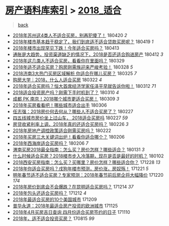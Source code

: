 [房产语料库索引](../../README.md)  > [2018_适合](2018_适合.md)
====
> [back](../README.md)

- [2018年苏州这4类人不适合买房，别再犯傻了！](http://jkwz.applinzi.com/ittc/7094009781390148615.html#2018%E5%B9%B4%E8%8B%8F%E5%B7%9E%E8%BF%994%E7%B1%BB%E4%BA%BA%E4%B8%8D%E9%80%82%E5%90%88%E4%B9%B0%E6%88%BF%EF%BC%8C%E5%88%AB%E5%86%8D%E7%8A%AF%E5%82%BB%E4%BA%86%EF%BC%81) 180420 *2* 
- [2018年楼市基本趋于稳定了，我们到底适不适合贷款买房呢？](http://jkwz.applinzi.com/ittc/7093829202740773899.html#2018%E5%B9%B4%E6%A5%BC%E5%B8%82%E5%9F%BA%E6%9C%AC%E8%B6%8B%E4%BA%8E%E7%A8%B3%E5%AE%9A%E4%BA%86%EF%BC%8C%E6%88%91%E4%BB%AC%E5%88%B0%E5%BA%95%E9%80%82%E4%B8%8D%E9%80%82%E5%90%88%E8%B4%B7%E6%AC%BE%E4%B9%B0%E6%88%BF%E5%91%A2%EF%BC%9F) 180419 *1* 
- [2018年楼市出现罕见下跌！今年适合买房吗？](http://jkwz.applinzi.com/ittc/7091576882346853386.html#2018%E5%B9%B4%E6%A5%BC%E5%B8%82%E5%87%BA%E7%8E%B0%E7%BD%95%E8%A7%81%E4%B8%8B%E8%B7%8C%EF%BC%81%E4%BB%8A%E5%B9%B4%E9%80%82%E5%90%88%E4%B9%B0%E6%88%BF%E5%90%97%EF%BC%9F) 180413  
- [通胀是大趋势，投资渠道缺乏的情况下，2018是否还适合购进房产](http://jkwz.applinzi.com/ittc/7090807667138495498.html#%E9%80%9A%E8%83%80%E6%98%AF%E5%A4%A7%E8%B6%8B%E5%8A%BF%EF%BC%8C%E6%8A%95%E8%B5%84%E6%B8%A0%E9%81%93%E7%BC%BA%E4%B9%8F%E7%9A%84%E6%83%85%E5%86%B5%E4%B8%8B%EF%BC%8C2018%E6%98%AF%E5%90%A6%E8%BF%98%E9%80%82%E5%90%88%E8%B4%AD%E8%BF%9B%E6%88%BF%E4%BA%A7) 180412 *3* 
- [2018年这几类人不适合买房，看看你在里面吗？](http://jkwz.applinzi.com/ittc/7085987732482688006.html#2018%E5%B9%B4%E8%BF%99%E5%87%A0%E7%B1%BB%E4%BA%BA%E4%B8%8D%E9%80%82%E5%90%88%E4%B9%B0%E6%88%BF%EF%BC%8C%E7%9C%8B%E7%9C%8B%E4%BD%A0%E5%9C%A8%E9%87%8C%E9%9D%A2%E5%90%97%EF%BC%9F) 180329  
- [2018年适不适合买房？购房刚需族迎来严峻考验！](http://jkwz.applinzi.com/ittc/7085501207689036810.html#2018%E5%B9%B4%E9%80%82%E4%B8%8D%E9%80%82%E5%90%88%E4%B9%B0%E6%88%BF%EF%BC%9F%E8%B4%AD%E6%88%BF%E5%88%9A%E9%9C%80%E6%97%8F%E8%BF%8E%E6%9D%A5%E4%B8%A5%E5%B3%BB%E8%80%83%E9%AA%8C%EF%BC%81) 180328 *5* 
- [2018济南3大热门买房区域解析 你适合在哪儿买房？](http://jkwz.applinzi.com/ittc/7084360272477422598.html#2018%E6%B5%8E%E5%8D%973%E5%A4%A7%E7%83%AD%E9%97%A8%E4%B9%B0%E6%88%BF%E5%8C%BA%E5%9F%9F%E8%A7%A3%E6%9E%90+%E4%BD%A0%E9%80%82%E5%90%88%E5%9C%A8%E5%93%AA%E5%84%BF%E4%B9%B0%E6%88%BF%EF%BC%9F) 180325 *7* 
- [购房大学｜2018，什么人适合买房](http://jkwz.applinzi.com/ittc/7083132704935904272.html#%E8%B4%AD%E6%88%BF%E5%A4%A7%E5%AD%A6%EF%BD%9C2018%EF%BC%8C%E4%BB%80%E4%B9%88%E4%BA%BA%E9%80%82%E5%90%88%E4%B9%B0%E6%88%BF) 180322 *4* 
- [2018年适合买房吗？恒大首席经济学家任泽平早就告诉你啦！](http://jkwz.applinzi.com/ittc/7079551398037685255.html#2018%E5%B9%B4%E9%80%82%E5%90%88%E4%B9%B0%E6%88%BF%E5%90%97%EF%BC%9F%E6%81%92%E5%A4%A7%E9%A6%96%E5%B8%AD%E7%BB%8F%E6%B5%8E%E5%AD%A6%E5%AE%B6%E4%BB%BB%E6%B3%BD%E5%B9%B3%E6%97%A9%E5%B0%B1%E5%91%8A%E8%AF%89%E4%BD%A0%E5%95%A6%EF%BC%81) 180312 *71* 
- [2018适合投资房产吗？刚需下手时机到了？](http://jkwz.applinzi.com/ittc/7078841932396889098.html#2018%E9%80%82%E5%90%88%E6%8A%95%E8%B5%84%E6%88%BF%E4%BA%A7%E5%90%97%EF%BC%9F%E5%88%9A%E9%9C%80%E4%B8%8B%E6%89%8B%E6%97%B6%E6%9C%BA%E5%88%B0%E4%BA%86%EF%BC%9F) 180310 *4* 
- [成都 PK 南京！2018哪个城市更适合买房！](http://jkwz.applinzi.com/ittc/7078515248669918215.html#%E6%88%90%E9%83%BD+PK+%E5%8D%97%E4%BA%AC%EF%BC%812018%E5%93%AA%E4%B8%AA%E5%9F%8E%E5%B8%82%E6%9B%B4%E9%80%82%E5%90%88%E4%B9%B0%E6%88%BF%EF%BC%81) 180309 *3* 
- [2018年买房看看吧！哪些城市适合出手](http://jkwz.applinzi.com/ittc/7077434196291486727.html#2018%E5%B9%B4%E4%B9%B0%E6%88%BF%E7%9C%8B%E7%9C%8B%E5%90%A7%EF%BC%81%E5%93%AA%E4%BA%9B%E5%9F%8E%E5%B8%82%E9%80%82%E5%90%88%E5%87%BA%E6%89%8B) 180306  
- [任志强：2018房价何去何从？哪些人不适合买房了？](http://jkwz.applinzi.com/ittc/7074793104924476427.html#%E4%BB%BB%E5%BF%97%E5%BC%BA%EF%BC%9A2018%E6%88%BF%E4%BB%B7%E4%BD%95%E5%8E%BB%E4%BD%95%E4%BB%8E%EF%BC%9F%E5%93%AA%E4%BA%9B%E4%BA%BA%E4%B8%8D%E9%80%82%E5%90%88%E4%B9%B0%E6%88%BF%E4%BA%86%EF%BC%9F) 180227  
- [四五线城市房价坐上过山车， 2018适合买房吗](http://jkwz.applinzi.com/ittc/7074775741487383568.html#%E5%9B%9B%E4%BA%94%E7%BA%BF%E5%9F%8E%E5%B8%82%E6%88%BF%E4%BB%B7%E5%9D%90%E4%B8%8A%E8%BF%87%E5%B1%B1%E8%BD%A6%EF%BC%8C+2018%E9%80%82%E5%90%88%E4%B9%B0%E6%88%BF%E5%90%97) 180227 *59* 
- [房贷收紧利率上调，2018年真的还适合买房吗？](http://jkwz.applinzi.com/ittc/7074313712192455691.html#%E6%88%BF%E8%B4%B7%E6%94%B6%E7%B4%A7%E5%88%A9%E7%8E%87%E4%B8%8A%E8%B0%83%EF%BC%8C2018%E5%B9%B4%E7%9C%9F%E7%9A%84%E8%BF%98%E9%80%82%E5%90%88%E4%B9%B0%E6%88%BF%E5%90%97%EF%BC%9F) 180226 *3* 
- [2018年房地产调控政策适合刚需买房吗？](http://jkwz.applinzi.com/ittc/7072544798747919370.html#2018%E5%B9%B4%E6%88%BF%E5%9C%B0%E4%BA%A7%E8%B0%83%E6%8E%A7%E6%94%BF%E7%AD%96%E9%80%82%E5%90%88%E5%88%9A%E9%9C%80%E4%B9%B0%E6%88%BF%E5%90%97%EF%BC%9F) 180222  
- [2018年买房三大关键词出炉！看看你适合哪个？](http://jkwz.applinzi.com/ittc/7067024347376387082.html#2018%E5%B9%B4%E4%B9%B0%E6%88%BF%E4%B8%89%E5%A4%A7%E5%85%B3%E9%94%AE%E8%AF%8D%E5%87%BA%E7%82%89%EF%BC%81%E7%9C%8B%E7%9C%8B%E4%BD%A0%E9%80%82%E5%90%88%E5%93%AA%E4%B8%AA%EF%BC%9F) 180206  
- [2018年西海岸适合买房吗？](http://jkwz.applinzi.com/ittc/7067004898921415691.html#2018%E5%B9%B4%E8%A5%BF%E6%B5%B7%E5%B2%B8%E9%80%82%E5%90%88%E4%B9%B0%E6%88%BF%E5%90%97%EF%BC%9F) 180206 *7* 
- [渭南买房2018最全指南：怎么买？房价怎样？哪些适合？](http://jkwz.applinzi.com/ittc/7064789270877701130.html#%E6%B8%AD%E5%8D%97%E4%B9%B0%E6%88%BF2018%E6%9C%80%E5%85%A8%E6%8C%87%E5%8D%97%EF%BC%9A%E6%80%8E%E4%B9%88%E4%B9%B0%EF%BC%9F%E6%88%BF%E4%BB%B7%E6%80%8E%E6%A0%B7%EF%BC%9F%E5%93%AA%E4%BA%9B%E9%80%82%E5%90%88%EF%BC%9F) 180131 *3* 
- [什么时候适合买房？2018楼市步入冷落期，现在是否是最好的时机？](http://jkwz.applinzi.com/ittc/7054011147601052688.html#%E4%BB%80%E4%B9%88%E6%97%B6%E5%80%99%E9%80%82%E5%90%88%E4%B9%B0%E6%88%BF%EF%BC%9F2018%E6%A5%BC%E5%B8%82%E6%AD%A5%E5%85%A5%E5%86%B7%E8%90%BD%E6%9C%9F%EF%BC%8C%E7%8E%B0%E5%9C%A8%E6%98%AF%E5%90%A6%E6%98%AF%E6%9C%80%E5%A5%BD%E7%9A%84%E6%97%B6%E6%9C%BA%EF%BC%9F) 180102  
- [2018西安买房指南：怎么买？买哪里？房价怎样？哪些适合你？](http://jkwz.applinzi.com/ittc/7052210286453343248.html#2018%E8%A5%BF%E5%AE%89%E4%B9%B0%E6%88%BF%E6%8C%87%E5%8D%97%EF%BC%9A%E6%80%8E%E4%B9%88%E4%B9%B0%EF%BC%9F%E4%B9%B0%E5%93%AA%E9%87%8C%EF%BC%9F%E6%88%BF%E4%BB%B7%E6%80%8E%E6%A0%B7%EF%BC%9F%E5%93%AA%E4%BA%9B%E9%80%82%E5%90%88%E4%BD%A0%EF%BC%9F) 171228 *13* 
- [2018年你适合买房吗？戌狗年楼市预测，房价涨，房奴殇！](http://jkwz.applinzi.com/ittc/7049551036258190352.html#2018%E5%B9%B4%E4%BD%A0%E9%80%82%E5%90%88%E4%B9%B0%E6%88%BF%E5%90%97%EF%BC%9F%E6%88%8C%E7%8B%97%E5%B9%B4%E6%A5%BC%E5%B8%82%E9%A2%84%E6%B5%8B%EF%BC%8C%E6%88%BF%E4%BB%B7%E6%B6%A8%EF%BC%8C%E6%88%BF%E5%A5%B4%E6%AE%87%EF%BC%81) 171221 *5* 
- [明年春节适不适合买房？专家预测：2018年春节前后房企将大幅降价](http://jkwz.applinzi.com/ittc/7049087796378076177.html#%E6%98%8E%E5%B9%B4%E6%98%A5%E8%8A%82%E9%80%82%E4%B8%8D%E9%80%82%E5%90%88%E4%B9%B0%E6%88%BF%EF%BC%9F%E4%B8%93%E5%AE%B6%E9%A2%84%E6%B5%8B%EF%BC%9A2018%E5%B9%B4%E6%98%A5%E8%8A%82%E5%89%8D%E5%90%8E%E6%88%BF%E4%BC%81%E5%B0%86%E5%A4%A7%E5%B9%85%E9%99%8D%E4%BB%B7) 171220 *174* 
- [2018年房价到底会不会爆跌？在昆明适合买房吗？](http://jkwz.applinzi.com/ittc/7046900086502589456.html#2018%E5%B9%B4%E6%88%BF%E4%BB%B7%E5%88%B0%E5%BA%95%E4%BC%9A%E4%B8%8D%E4%BC%9A%E7%88%86%E8%B7%8C%EF%BC%9F%E5%9C%A8%E6%98%86%E6%98%8E%E9%80%82%E5%90%88%E4%B9%B0%E6%88%BF%E5%90%97%EF%BC%9F) 171214 *37* 
- [2018年包头还适合买房吗？](http://jkwz.applinzi.com/ittc/7046207840572670992.html#2018%E5%B9%B4%E5%8C%85%E5%A4%B4%E8%BF%98%E9%80%82%E5%90%88%E4%B9%B0%E6%88%BF%E5%90%97%EF%BC%9F) 171212 *4* 
- [2018年最适合买房的10个美国城市](http://jkwz.applinzi.com/ittc/7045004318749492241.html#2018%E5%B9%B4%E6%9C%80%E9%80%82%E5%90%88%E4%B9%B0%E6%88%BF%E7%9A%8410%E4%B8%AA%E7%BE%8E%E5%9B%BD%E5%9F%8E%E5%B8%82) 171209  
- [普华永道：2018年最适合房产投资的欧洲城市](http://jkwz.applinzi.com/ittc/7039848312574837776.html#%E6%99%AE%E5%8D%8E%E6%B0%B8%E9%81%93%EF%BC%9A2018%E5%B9%B4%E6%9C%80%E9%80%82%E5%90%88%E6%88%BF%E4%BA%A7%E6%8A%95%E8%B5%84%E7%9A%84%E6%AC%A7%E6%B4%B2%E5%9F%8E%E5%B8%82) 171125  
- [2018年4月买房吉日查询 四月份适合买房签约的日子](http://jkwz.applinzi.com/ittc/7034383605688697872.html#2018%E5%B9%B44%E6%9C%88%E4%B9%B0%E6%88%BF%E5%90%89%E6%97%A5%E6%9F%A5%E8%AF%A2+%E5%9B%9B%E6%9C%88%E4%BB%BD%E9%80%82%E5%90%88%E4%B9%B0%E6%88%BF%E7%AD%BE%E7%BA%A6%E7%9A%84%E6%97%A5%E5%AD%90) 171110  
- [2018年，适不适合投资买房？](http://jkwz.applinzi.com/ittc/7002077216937346065.html#2018%E5%B9%B4%EF%BC%8C%E9%80%82%E4%B8%8D%E9%80%82%E5%90%88%E6%8A%95%E8%B5%84%E4%B9%B0%E6%88%BF%EF%BC%9F) 170815 *99* 
